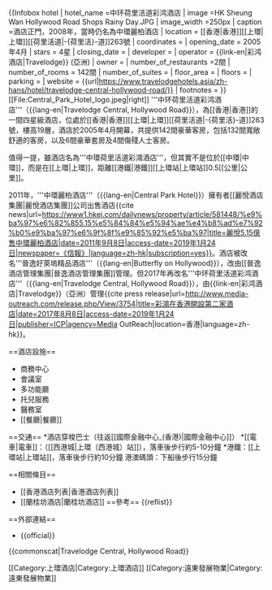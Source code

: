 {{Infobox hotel
| hotel_name =中环荷里活道彩鸿酒店
| image              =HK Sheung Wan Hollywood Road Shops Rainy Day.JPG
| image_width        =250px
| caption            =酒店正門，2008年，當時仍名為中環麗柏酒店
| location           = [[香港|香港]][[上環|上環]][[荷里活道|-{荷里活}-道]]263號
| coordinates        =
| opening_date       = 2005年4月
| stars              = 4星
| closing_date       =
| developer          =
| operator           = {{link-en|彩鸿酒店|Travelodge}} (亞洲)
| owner              =
| number_of_restaurants =2間
| number_of_rooms    = 142間
| number_of_suites   =
| floor_area         =
| floors             = 
| parking            =
| website            = {{url|https://www.travelodgehotels.asia/zh-hans/hotel/travelodge-central-hollywood-road/}}
| footnotes          =
}}
[[File:Central_Park_Hotel_logo.jpeg|right]]
'''中环荷里活道彩鸿酒店'''（{{lang-en|Travelodge Central, Hollywood Road}}），為[[香港|香港]]的一間四星級酒店，位處於[[香港|香港]][[上環|上環]][[荷里活道|-{荷里活}-道]]263號，樓高19層，酒店於2005年4月開幕，共提供142間豪華客房，包括132間寬敞舒適的客房，以及6間豪華套房及4間傷殘人士客房。

值得一提，雖酒店名為'''中環荷里活道彩鴻酒店'''，但其實不是位於[[中環|中環]]，而是在[[上環|上環]]，距離[[港鐵|港鐵]][[上環站|上環站]]0.5[[公里|公里]]。

2011年，'''中環麗柏酒店'''（{{lang-en|Central Park Hotel}}）擁有者[[麗悅酒店集團|麗悅酒店集團]]公司出售酒店<ref>{{cite news|url=https://www1.hkej.com/dailynews/property/article/581448/%e9%ba%97%e6%82%855.15%e5%84%84%e5%94%ae%e4%b8%ad%e7%92%b0%e9%ba%97%e6%9f%8f%e9%85%92%e5%ba%97|title=麗悅5.15億售中環麗柏酒店|date=2011年9月8日|access-date=2019年1月24日|newspaper=《信報》|language=zh-hk|subscription=yes}}</ref>。酒店被改名'''晉逸好萊塢精品酒店'''（{{lang-en|Butterfly on Hollywood}}），改由[[晉逸酒店管理集團|晉逸酒店管理集團]]管理。但2017年再改名'''中环荷里活道彩鸿酒店'''（{{lang-en|Travelodge Central, Hollywood Road}}），由{{link-en|彩鸿酒店|Travelodge}}（亞洲）管理<ref>{{cite press release|url=http://www.media-outreach.com/release.php/View/3754|title=彩鴻在香港開設第二家酒店|date=2017年8月8日|access-date=2019年1月24日|publisher=ICP|agency=Media OutReach|location=香港|language=zh-hk}}</ref>。

==酒店設施==
* 商務中心
* 會議室
* 多功能廳
* 托兒服務
* 醫務室
* [[餐廳|餐廳]]

==交通==
*酒店穿梭巴士（往返[[國際金融中心_(香港)|國際金融中心]]）
*[[電車|電車]]：（[[西港城|上環（西港城）站]]），落車後步行約5-10分鐘
*港鐵：[[上環站|上環站]]，落車後步行約10分鐘
港澳碼頭：下船後步行15分鐘

==相關條目==
* [[香港酒店列表|香港酒店列表]]
* [[蘭桂坊酒店|蘭桂坊酒店]]
==參考==
{{reflist}}

==外部連結==
* {{official}}

{{commonscat|Travelodge Central, Hollywood Road}}

[[Category:上環酒店|Category:上環酒店]]
[[Category:遠東發展物業|Category:遠東發展物業]]